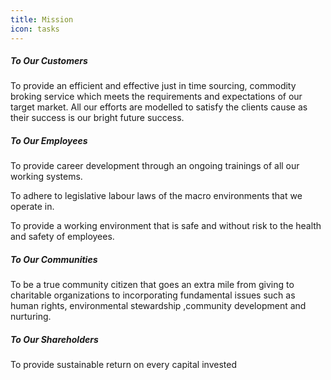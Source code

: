 ```yaml
---
title: Mission
icon: tasks
---
```


##### To Our Customers

To provide an efficient and effective just in time
sourcing, commodity broking service which meets the requirements and
expectations of our target market. All our efforts are modelled to satisfy the
clients cause as their success is our bright future success.


##### To Our Employees

To provide career development through an ongoing trainings
of all our working systems.

To adhere to legislative labour laws of the macro environments that we operate
in.

To provide a working environment that is safe and without risk to the health
and safety of employees. 

##### To Our Communities 

To be a true community citizen that goes an extra mile
from giving to charitable organizations to incorporating fundamental issues
such as human rights, environmental stewardship ,community development and
nurturing.

##### To Our Shareholders

To provide sustainable return on every capital invested
